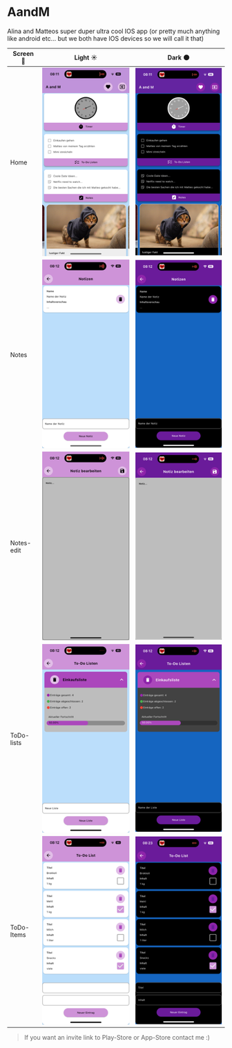 # AandM

Alina and Matteos super duper ultra cool IOS app (or pretty much anything like android etc... but we both have IOS devices so we will call it that)


| Screen 📱 | Light ☀️ | Dark 🌑 |
|------------|--------|------|
| Home       | ![home](https://github.com/sanriodev/aandm/blob/main/screenshots/main_light.PNG)       |   ![home](https://github.com/sanriodev/aandm/blob/main/screenshots/main_dark.PNG)    |
| Notes      |    ![home](https://github.com/sanriodev/aandm/blob/main/screenshots/notes_light.PNG)     |     ![home](https://github.com/sanriodev/aandm/blob/main/screenshots/notes_dark.PNG)  |
| Notes-edit |    ![home](https://github.com/sanriodev/aandm/blob/main/screenshots/note_edit_light.PNG)     |    ![home](https://github.com/sanriodev/aandm/blob/main/screenshots/note_edit_dark.PNG)   |
| ToDo-lists |   ![home](https://github.com/sanriodev/aandm/blob/main/screenshots/todo_list_light.PNG)      |   ![home](https://github.com/sanriodev/aandm/blob/main/screenshots/todo_list_dark.PNG)    |
| ToDo-Items |    ![home](https://github.com/sanriodev/aandm/blob/main/screenshots/todo_light.PNG)     |    ![home](https://github.com/sanriodev/aandm/blob/main/screenshots/todo_dark.PNG)   |

> If you want an invite link to Play-Store or App-Store contact me :)
